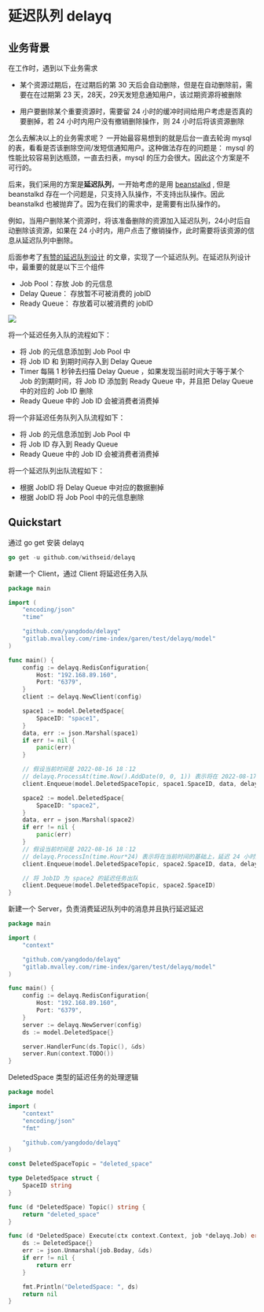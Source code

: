 # 延迟队列 delayq



## 业务背景

在工作时，遇到以下业务需求

- 某个资源过期后，在过期后的第 30 天后会自动删除，但是在自动删除前，需要在在过期第 23 天，28天，29天发短息通知用户，该过期资源将被删除

- 用户要删除某个重要资源时，需要留 24 小时的缓冲时间给用户考虑是否真的要删掉，若 24 小时内用户没有撤销删除操作，则 24 小时后将该资源删除

怎么去解决以上的业务需求呢？ 一开始最容易想到的就是后台一直去轮询 mysql 的表，看看是否该删除空间/发短信通知用户。这种做法存在的问题是： mysql 的性能比较容易到达瓶颈，一直去扫表，mysql 的压力会很大。因此这个方案是不可行的。



后来，我们采用的方案是**延迟队列**，一开始考虑的是用 [beanstalkd](https://github.com/beanstalkd/beanstalkd) , 但是 beanstalkd 存在一个问题是，只支持入队操作，不支持出队操作。因此 beanstalkd 也被抛弃了。因为在我们的需求中，是需要有出队操作的。

例如，当用户删除某个资源时，将该准备删除的资源加入延迟队列，24小时后自动删除该资源，如果在 24 小时内，用户点击了撤销操作，此时需要将该资源的信息从延迟队列中删除。



后面参考了[有赞的延迟队列设计](https://tech.youzan.com/queuing_delay/) 的文章，实现了一个延迟队列。在延迟队列设计中，最重要的就是以下三个组件

- Job Pool：存放 Job 的元信息
- Delay Queue： 存放暂不可被消费的 jobID
- Ready Queue： 存放着可以被消费的 jobID

![](https://s3.bmp.ovh/imgs/2022/08/16/d64403a68669df2f.png)

将一个延迟任务入队的流程如下： 
- 将 Job 的元信息添加到 Job Pool 中
- 将 Job ID 和 到期时间存入到 Delay Queue
- Timer 每隔 1 秒钟去扫描 Delay Queue ，如果发现当前时间大于等于某个 Job 的到期时间，将 Job ID 添加到 Ready Queue 中，并且把 Delay Queue 中的对应的 Job ID 删除
- Ready Queue 中的 Job ID 会被消费者消费掉

将一个非延迟任务队列入队流程如下：
- 将 Job 的元信息添加到 Job Pool 中
- 将 Job ID 存入到 Ready Queue
- Ready Queue 中的 Job ID 会被消费者消费掉

将一个延迟队列出队流程如下：
- 根据 JobID 将 Delay Queue 中对应的数据删掉
- 根据 JobID 将 Job Pool 中的元信息删除

## Quickstart 
通过 go get 安装 delayq 
```go 
go get -u github.com/withseid/delayq
```

新建一个 Client，通过 Client 将延迟任务入队
```go
package main

import (
	"encoding/json"
	"time"

	"github.com/yangdodo/delayq"
	"gitlab.mvalley.com/rime-index/garen/test/delayq/model"
)

func main() {
	config := delayq.RedisConfiguration{
		Host: "192.168.89.160",
		Port: "6379",
	}
	client := delayq.NewClient(config)

	space1 := model.DeletedSpace{
		SpaceID: "space1",
	}
	data, err := json.Marshal(space1)
	if err != nil {
		panic(err)
	}

	// 假设当前时间是 2022-08-16 18：12
	// delayq.ProcessAt(time.Now().AddDate(0, 0, 1)) 表示将在 2022-08-17 18:12 执行该任务
	client.Enqueue(model.DeletedSpaceTopic, space1.SpaceID, data, delayq.ProcessAt(time.Now().AddDate(0, 0, 1)))

	space2 := model.DeletedSpace{
		SpaceID: "space2",
	}
	data, err = json.Marshal(space2)
	if err != nil {
		panic(err)
	}
	// 假设当前时间是 2022-08-16 18：12
	// delayq.ProcessIn(time.Hour*24) 表示将在当前时间的基础上，延迟 24 小时后执行
	client.Enqueue(model.DeletedSpaceTopic, space2.SpaceID, data, delayq.ProcessIn(time.Hour*24))

    // 将 JobID 为 space2 的延迟任务出队
	client.Dequeue(model.DeletedSpaceTopic, space2.SpaceID)
}


```

新建一个 Server，负责消费延迟队列中的消息并且执行延迟延迟 
``` go
package main

import (
	"context"

	"github.com/yangdodo/delayq"
	"gitlab.mvalley.com/rime-index/garen/test/delayq/model"
)

func main() {
	config := delayq.RedisConfiguration{
		Host: "192.168.89.160",
		Port: "6379",
	}
	server := delayq.NewServer(config)
	ds := model.DeletedSpace{}

	server.HandlerFunc(ds.Topic(), &ds)
	server.Run(context.TODO())
}

```

DeletedSpace 类型的延迟任务的处理逻辑 
```go
package model

import (
	"context"
	"encoding/json"
	"fmt"

	"github.com/yangdodo/delayq"
)

const DeletedSpaceTopic = "deleted_space"

type DeletedSpace struct {
	SpaceID string
}

func (d *DeletedSpace) Topic() string {
	return "deleted_space"
}

func (d *DeletedSpace) Execute(ctx context.Context, job *delayq.Job) error {
	ds := DeletedSpace{}
	err := json.Unmarshal(job.Boday, &ds)
	if err != nil {
		return err
	}

	fmt.Println("DeletedSpace: ", ds)
	return nil
}

```